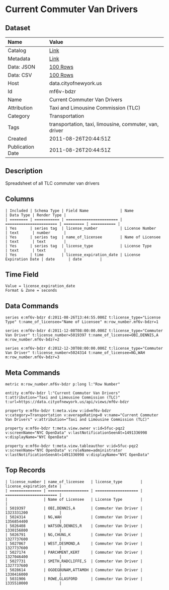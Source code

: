 # Current Commuter Van Drivers

## Dataset

| Name | Value |
| :--- | :---- |
| Catalog | [Link](https://catalog.data.gov/dataset/current-commuter-van-drivers-fdd64) |
| Metadata | [Link](https://data.cityofnewyork.us/api/views/mf6v-bdzr) |
| Data: JSON | [100 Rows](https://data.cityofnewyork.us/api/views/mf6v-bdzr/rows.json?max_rows=100) |
| Data: CSV | [100 Rows](https://data.cityofnewyork.us/api/views/mf6v-bdzr/rows.csv?max_rows=100) |
| Host | data.cityofnewyork.us |
| Id | mf6v-bdzr |
| Name | Current Commuter Van Drivers |
| Attribution | Taxi and Limousine Commission (TLC) |
| Category | Transportation |
| Tags | transportation, taxi, limousine, commuter, van, driver |
| Created | 2011-08-26T20:44:51Z |
| Publication Date | 2011-08-26T20:44:51Z |

## Description

Spreadsheet of all TLC commuter van drivers

## Columns

```ls
| Included | Schema Type | Field Name              | Name                    | Data Type | Render Type |
| ======== | =========== | ======================= | ======================= | ========= | =========== |
| Yes      | series tag  | license_number          | License Number          | text      | number      |
| Yes      | series tag  | name_of_licensee        | Name of Licensee        | text      | text        |
| Yes      | series tag  | license_type            | License Type            | text      | text        |
| Yes      | time        | license_expiration_date | License Expiration Date | date      | date        |
```

## Time Field

```ls
Value = license_expiration_date
Format & Zone = seconds
```

## Data Commands

```ls
series e:mf6v-bdzr d:2011-08-26T13:44:55.000Z t:license_type="License Type" t:name_of_licensee="Name of Licensee" m:row_number.mf6v-bdzr=1

series e:mf6v-bdzr d:2011-12-08T08:00:00.000Z t:license_type="Commuter Van Driver" t:license_number=5019397 t:name_of_licensee=OBI,DENNIS,A m:row_number.mf6v-bdzr=2

series e:mf6v-bdzr d:2012-12-30T08:00:00.000Z t:license_type="Commuter Van Driver" t:license_number=5024314 t:name_of_licensee=NG,WAH m:row_number.mf6v-bdzr=3
```

## Meta Commands

```ls
metric m:row_number.mf6v-bdzr p:long l:"Row Number"

entity e:mf6v-bdzr l:"Current Commuter Van Drivers" t:attribution="Taxi and Limousine Commission (TLC)" t:url=https://data.cityofnewyork.us/api/views/mf6v-bdzr

property e:mf6v-bdzr t:meta.view v:id=mf6v-bdzr v:category=Transportation v:averageRating=0 v:name="Current Commuter Van Drivers" v:attribution="Taxi and Limousine Commission (TLC)"

property e:mf6v-bdzr t:meta.view.owner v:id=5fuc-pqz2 v:screenName="NYC OpenData" v:lastNotificationSeenAt=1491336998 v:displayName="NYC OpenData"

property e:mf6v-bdzr t:meta.view.tableauthor v:id=5fuc-pqz2 v:screenName="NYC OpenData" v:roleName=administrator v:lastNotificationSeenAt=1491336998 v:displayName="NYC OpenData"
```

## Top Records

```ls
| license_number | name_of_licensee   | license_type        | license_expiration_date | 
| ============== | ================== | =================== | ======================= | 
|                | Name of Licensee   | License Type        |                         | 
| 5019397        | OBI,DENNIS,A       | Commuter Van Driver | 1323331200              | 
| 5024314        | NG,WAH             | Commuter Van Driver | 1356854400              | 
| 5026408        | WATSON,DENNIS,R    | Commuter Van Driver | 1330156800              | 
| 5026791        | NG,CHUNG,K         | Commuter Van Driver | 1327737600              | 
| 5027067        | WEST,DESMOND,A     | Commuter Van Driver | 1327737600              | 
| 5027174        | PARCHMENT,KERT     | Commuter Van Driver | 1327046400              | 
| 5027731        | SMITH,RADCLIFFE,S  | Commuter Van Driver | 1327737600              | 
| 5028614        | OGOEGBUNAM,ATTAMOH | Commuter Van Driver | 1330416000              | 
| 5031906        | ROWE,GLASFORD      | Commuter Van Driver | 1335510000              | 
```